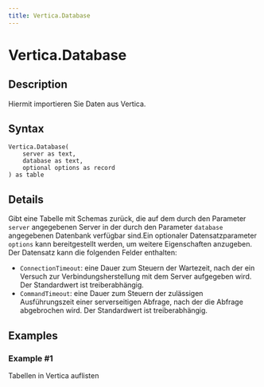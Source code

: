 ```yaml
---
title: Vertica.Database
---
```


# Vertica.Database


## Description

Hiermit importieren Sie Daten aus Vertica.


## Syntax

```powerquery
Vertica.Database(
    server as text,
    database as text,
    optional options as record
) as table
```


## Details

Gibt eine Tabelle mit Schemas zurück, die auf dem durch den Parameter <code>server</code> angegebenen Server in der durch den Parameter <code>database</code> angegebenen Datenbank verfügbar sind.Ein optionaler Datensatzparameter <code>options</code> kann bereitgestellt werden, um weitere Eigenschaften anzugeben. Der Datensatz kann die folgenden Felder enthalten:<ul>    <li><code>ConnectionTimeout</code>: eine Dauer zum Steuern der Wartezeit, nach der ein Versuch zur Verbindungsherstellung mit dem Server aufgegeben wird. Der Standardwert ist treiberabhängig.</li>    <li><code>CommandTimeout</code>: eine Dauer zum Steuern der zulässigen Ausführungszeit einer serverseitigen Abfrage, nach der die Abfrage abgebrochen wird. Der Standardwert ist treiberabhängig.</li></ul>


## Examples

### Example #1 
Tabellen in Vertica auflisten
```powerquery

```



